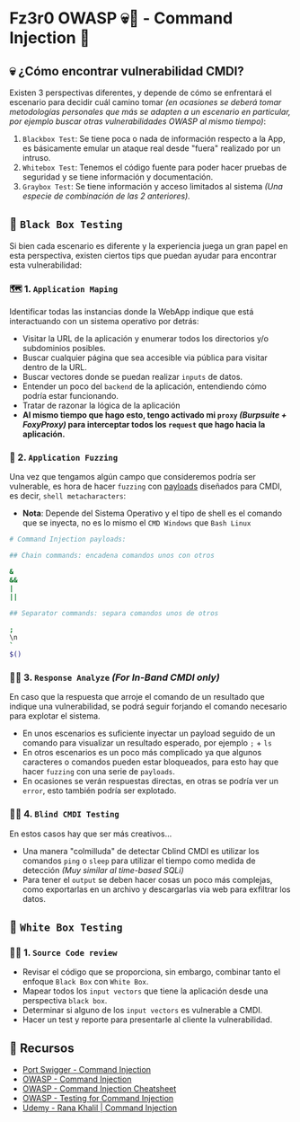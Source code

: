 # Fz3r0 OWASP 💀🐝 - Command Injection 💉

## 💀 ¿Cómo encontrar vulnerabilidad CMDI?

Existen 3 perspectivas diferentes, y depende de cómo se enfrentará el escenario para decidir cuál camino tomar _(en ocasiones se deberá tomar metodologías personales que más se adapten a un escenario en particular, por ejemplo buscar otras vulnerabilidades OWASP al mismo tiempo)_:

1. `Blackbox Test`: Se tiene poca o nada de información respecto a la App, es básicamente emular un ataque real desde "fuera" realizado por un intruso. 
2. `Whitebox Test`: Tenemos el código fuente para poder hacer pruebas de seguridad y se tiene información y documentación.
3. `Graybox Test`: Se tiene información y acceso limitados al sistema _(Una especie de combinación de las 2 anteriores)._

## 👿 `Black Box Testing`

Si bien cada escenario es diferente y la experiencia juega un gran papel en esta perspectiva, existen ciertos tips que puedan ayudar para encontrar esta vulnerabilidad:

### 🗺️ 1. `Application Maping` 

Identificar todas las instancias donde la WebApp indique que está interactuando con un sistema operativo por detrás:

- Visitar la URL de la aplicación y enumerar todos los directorios y/o subdominios posibles.
- Buscar cualquier página que sea accesible via pública para visitar dentro de la URL.
- Buscar vectores donde se puedan realizar `inputs` de datos.
- Entender un poco del `backend` de la aplicación, entendiendo cómo podría estar funcionando.
- Tratar de razonar la lógica de la aplicación
- **Al mismo tiempo que hago esto, tengo activado mi `proxy` _(Burpsuite + FoxyProxy)_ para interceptar todos los `request` que hago hacia la aplicación.**

### 📜 2. `Application Fuzzing` 

Una vez que tengamos algún campo que consideremos podría ser vulnerable, es hora de hacer `fuzzing` con [payloads](https://github.com/Fz3r0/Fz3r0_-_Command_Injection/blob/main/12_Fz3r0_CMDI_-_Payloads/Command_Injection_Payloads.md) diseñados para CMDI, es decir, `shell metacharacters`:

- **Nota**: Depende del Sistema Operativo y el tipo de shell es el comando que se inyecta, no es lo mismo el `CMD Windows` que `Bash Linux`

````sh
# Command Injection payloads:

## Chain commands: encadena comandos unos con otros

&
&&
|
||

## Separator commands: separa comandos unos de otros

;
\n
`
$()

````

### 🕵️‍♂️ 3. `Response Analyze` _(For In-Band CMDI only)_ 

En caso que la respuesta que arroje el comando de un resultado que indique una vulnerabilidad, se podrá seguir forjando el comando necesario para explotar el sistema.

- En unos escenarios es suficiente inyectar un payload seguido de un comando para visualizar un resultado esperado, por ejemplo `;` + `ls`
- En otros escenarios es un poco más complicado ya que algunos caracteres o comandos pueden estar bloqueados, para esto hay que hacer `fuzzing` con una serie de `payloads`.
- En ocasiones se verán respuestas directas, en otras se podría ver un `error`, esto también podría ser explotado. 

### 🕵️‍♂️ 4. `Blind CMDI Testing` 

En estos casos hay que ser más creativos... 

- Una manera "colmilluda" de detectar Cblind CMDI es utilizar los comandos `ping` o `sleep` para utilizar el tiempo como medida de detección _(Muy similar al time-based SQLi)_
- Para tener el `output` se deben hacer cosas un poco más complejas, como exportarlas en un archivo y descargarlas via web para exfiltrar los datos. 

## 👼 `White Box Testing`

### 🕵️‍♂️ 1. `Source Code review` 

- Revisar el código que se proporciona, sin embargo, combinar tanto el enfoque `Black Box` con `White Box`.
- Mapear todos los `input vectors` que tiene la aplicación desde una perspectiva `black box`.
- Determinar si alguno de los `input vectors` es vulnerable a CMDI.
- Hacer un test y reporte para presentarle al cliente la vulnerabilidad. 

## 📖 Recursos

- [Port Swigger - Command Injection](https://portswigger.net/web-security/os-command-injection)
- [OWASP - Command Injection](https://owasp.org/www-community/attacks/Command_Injection)
- [OWASP - Command Injection Cheatsheet](https://cheatsheetseries.owasp.org/cheatsheets/OS_Command_Injection_Defense_Cheat_Sheet.html)
- [OWASP - Testing for Command Injection](https://owasp.org/www-project-web-security-testing-guide/latest/4-Web_Application_Security_Testing/07-Input_Validation_Testing/12-Testing_for_Command_Injection)
- [Udemy - Rana Khalil | Command Injection ](https://www.udemy.com/course/mastering-command-injection-the-ultimate-hands-on-course/learn/lecture/39297722#overview)


